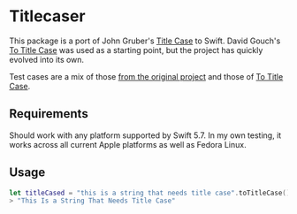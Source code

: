# Titlecaser

This package is a port of John Gruber's [Title Case](https://daringfireball.net/2008/05/title_case) to Swift. David Gouch's [To Title Case](https://github.com/gouch/to-title-case) was used as a starting point, but the project has quickly evolved into its own.

Test cases are a mix of those [from the original project](https://github.com/ap/titlecase/blob/master/test.pl) and those of [To Title Case](https://github.com/gouch/to-title-case/blob/master/test/tests.json).

## Requirements
Should work with any platform supported by Swift 5.7. In my own testing, it works across all current Apple platforms as well as Fedora Linux.

## Usage
```Swift
let titleCased = "this is a string that needs title case".toTitleCase()
> "This Is a String That Needs Title Case"
```

